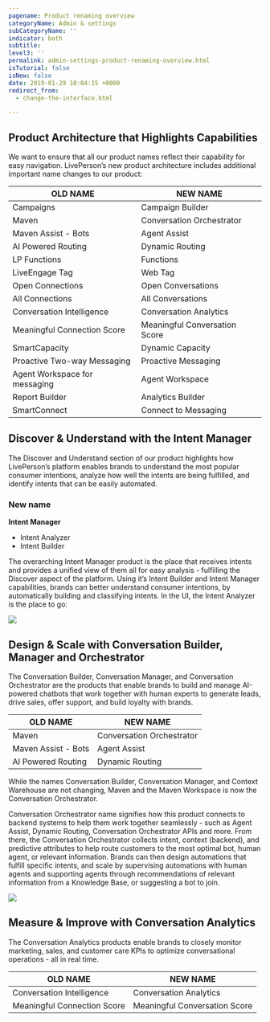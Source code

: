 ```yaml
---
pagename: Product renaming overview
categoryName: Admin & settings
subCategoryName: ''
indicator: both
subtitle: 
level3: ''
permalink: admin-settings-product-renaming-overview.html
isTutorial: false
isNew: false
date: 2019-01-29 10:04:15 +0000
redirect_from:
  - change-the-interface.html

---
```


## Product Architecture that Highlights Capabilities
We want to ensure that all our product names reflect their capability for easy navigation. LivePerson’s new product architecture includes additional important name changes to our product:

| OLD NAME | NEW NAME |
| --- | --- |
| Campaigns | Campaign Builder |
| Maven | Conversation Orchestrator |
| Maven Assist - Bots | Agent Assist |
| AI Powered Routing | Dynamic Routing |
| LP Functions | Functions | 
| LiveEngage Tag | Web Tag |
| Open Connections | Open Conversations |
| All Connections | All Conversations |
| Conversation Intelligence | Conversation Analytics |
| Meaningful Connection Score | Meaningful Conversation Score |
| SmartCapacity | Dynamic Capacity |
| Proactive Two-way Messaging | Proactive Messaging |
| Agent Workspace for messaging | Agent Workspace |
| Report Builder| Analytics Builder
| SmartConnect| Connect to Messaging|

## Discover & Understand with the Intent Manager
The Discover and Understand section of our product highlights how LivePerson’s platform enables brands to understand the most popular consumer intentions, analyze how well the intents are being fulfilled, and identify intents that can be easily automated.

### New name
**Intent Manager**
- Intent Analyzer
- Intent Builder

The overarching Intent Manager product is the place that receives intents and provides a unified view of them all for easy analysis - fulfilling the Discover aspect of the platform. Using it’s Intent Builder and Intent Manager capabilities, brands can better understand consumer intentions, by automatically building and classifying intents. In the UI, the Intent Analyzer is the place to go:

![](//ce-sr.s3.eu-west-1.amazonaws.com/knowledge/img/product-renaming2.png)

## Design & Scale with Conversation Builder, Manager and Orchestrator
The Conversation Builder, Conversation Manager, and Conversation Orchestrator are the products that enable brands to build and manage AI-powered chatbots that work together with human experts to generate leads, drive sales, offer support, and build loyalty with brands.

| OLD NAME | NEW NAME |
| --- | --- |
| Maven | Conversation Orchestrator |
| Maven Assist - Bots| Agent Assist |
| AI Powered Routing | Dynamic Routing |

While the names Conversation Builder, Conversation Manager, and Context Warehouse are not changing, Maven and the Maven Workspace is now the Conversation Orchestrator.

Conversation Orchestrator name signifies how this product connects to backend systems to help them work together seamlessly - such as Agent Assist, Dynamic Routing, Conversation Orchestrator APIs and more. From there, the Conversation Orchestrator collects intent, context (backend), and predictive attributes to help route customers to the most optimal bot, human agent, or relevant information. Brands can then design automations that fulfill specific intents, and scale by supervising automations with human agents and supporting agents through recommendations of  relevant information from a Knowledge Base, or suggesting a bot to join.

![](//ce-sr.s3.eu-west-1.amazonaws.com/knowledge/img/product-renaming3.png)

## Measure & Improve with Conversation Analytics
The Conversation Analytics products enable brands to closely monitor marketing, sales, and customer care KPIs to optimize conversational operations - all in real time.

| OLD NAME | NEW NAME |
| --- | --- |
| Conversation Intelligence | Conversation Analytics |
| Meaningful Connection Score | Meaningful Conversation Score |
